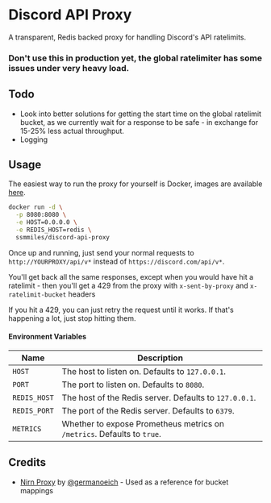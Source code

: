 # Discord API Proxy
A transparent, Redis backed proxy for handling Discord's API ratelimits.

### Don't use this in production yet, the global ratelimiter has some issues under very heavy load.

## Todo
 - Look into better solutions for getting the start time on the global ratelimit bucket, as 
  we currently wait for a response to be safe - in exchange for 15-25% less actual throughput.
 - Logging

## Usage

The easiest way to run the proxy for yourself is Docker, images are available [here](https://hub.docker.com/r/ssmmiles/discord-api-proxy).

```bash
docker run -d \
  -p 8080:8080 \
  -e HOST=0.0.0.0 \
  -e REDIS_HOST=redis \
  ssmmiles/discord-api-proxy
```

Once up and running, just send your normal requests to `http://YOURPROXY/api/v*` instead of `https://discord.com/api/v*`.

You'll get back all the same responses, except when you would have hit a ratelimit - then you'll get a 429 from the proxy with `x-sent-by-proxy` and `x-ratelimit-bucket` headers

If you hit a 429, you can just retry the request until it works. If that's happening a lot, just stop hitting them.

#### Environment Variables
Name | Description
--- | ---
`HOST` | The host to listen on. Defaults to `127.0.0.1`.
`PORT` | The port to listen on. Defaults to `8080`.
`REDIS_HOST` | The host of the Redis server. Defaults to `127.0.0.1`.
`REDIS_PORT` | The port of the Redis server. Defaults to `6379`.
`METRICS` | Whether to expose Prometheus metrics on `/metrics`. Defaults to `true`.

## Credits
  - [Nirn Proxy](https://github.com/germanoeich/nirn-proxy) by [@germanoeich](https://github.com/germanoeich) - Used as a reference for bucket mappings
  